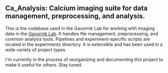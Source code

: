 ## Ca_Analysis: Calcium imaging suite for data management, preprocessing, and analysis.

This is the codebase used in the Gavornik Lab for working with imaging data in the [Gavornik Lab](https://gavorniklab.bu.edu/). It handles file management, preprocessing, and common analysis tools. Pipelines and experiment-specific scripts are located in the experiments directory. It is extensible and has been used in a wide variety of project types.

I'm currently in the process of reorganizing and documenting this project to make it useful for others. Stay tuned.
